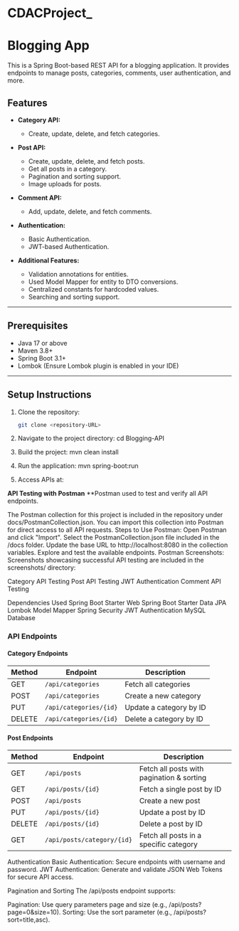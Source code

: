 # CDACProject_
# Blogging App

This is a Spring Boot-based REST API for a blogging application. It provides endpoints to manage posts, categories, comments, user authentication, and more.

## Features

- **Category API:**
  - Create, update, delete, and fetch categories.
  
- **Post API:**
  - Create, update, delete, and fetch posts.
  - Get all posts in a category.
  - Pagination and sorting support.
  - Image uploads for posts.

- **Comment API:**
  - Add, update, delete, and fetch comments.

- **Authentication:**
  - Basic Authentication.
  - JWT-based Authentication.

- **Additional Features:**
  - Validation annotations for entities.
  - Used Model Mapper for entity to DTO conversions.
  - Centralized constants for hardcoded values.
  - Searching and sorting support.

---

## Prerequisites

- Java 17 or above
- Maven 3.8+
- Spring Boot 3.1+
- Lombok (Ensure Lombok plugin is enabled in your IDE)

---

## Setup Instructions

1. Clone the repository:
   ```bash
   git clone <repository-URL>

2. Navigate to the project directory:
    cd Blogging-API
   
3. Build the project:
   mvn clean install
   
4. Run the application:
   mvn spring-boot:run

5. Access APIs at:

**API Testing with Postman**
**Postman used to test and verify all API endpoints.

The Postman collection for this project is included in the repository under docs/PostmanCollection.json.
You can import this collection into Postman for direct access to all API requests.
Steps to Use Postman:
Open Postman and click "Import".
Select the PostmanCollection.json file included in the /docs folder.
Update the base URL to http://localhost:8080 in the collection variables.
Explore and test the available endpoints.
Postman Screenshots:
Screenshots showcasing successful API testing are included in the screenshots/ directory:

Category API Testing
Post API Testing
JWT Authentication
Comment API Testing


Dependencies Used
Spring Boot Starter Web
Spring Boot Starter Data JPA
Lombok
Model Mapper
Spring Security
JWT Authentication
MySQL Database


### API Endpoints

#### Category Endpoints

| Method | Endpoint                   | Description                    |
|--------|----------------------------|--------------------------------|
| GET    | `/api/categories`          | Fetch all categories           |
| POST   | `/api/categories`          | Create a new category          |
| PUT    | `/api/categories/{id}`     | Update a category by ID        |
| DELETE | `/api/categories/{id}`     | Delete a category by ID        |

#### Post Endpoints

| Method | Endpoint                   | Description                               |
|--------|----------------------------|-------------------------------------------|
| GET    | `/api/posts`               | Fetch all posts with pagination & sorting |
| GET    | `/api/posts/{id}`          | Fetch a single post by ID                 |
| POST   | `/api/posts`               | Create a new post                         |
| PUT    | `/api/posts/{id}`          | Update a post by ID                       |
| DELETE | `/api/posts/{id}`          | Delete a post by ID                       |
| GET    | `/api/posts/category/{id}` | Fetch all posts in a specific category    |


Authentication
Basic Authentication: Secure endpoints with username and password.
JWT Authentication: Generate and validate JSON Web Tokens for secure API access.

Pagination and Sorting
The /api/posts endpoint supports:

Pagination: Use query parameters page and size (e.g., /api/posts?page=0&size=10).
Sorting: Use the sort parameter (e.g., /api/posts?sort=title,asc).







